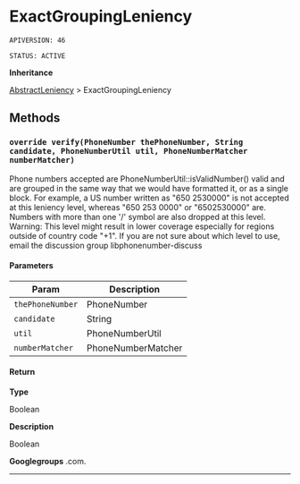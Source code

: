 # ExactGroupingLeniency

`APIVERSION: 46`

`STATUS: ACTIVE`

**Inheritance**

[AbstractLeniency](/Miscellaneous/AbstractLeniency.md)
 &gt; 
ExactGroupingLeniency

## Methods
### `override verify(PhoneNumber thePhoneNumber, String candidate, PhoneNumberUtil util, PhoneNumberMatcher numberMatcher)`

Phone numbers accepted are PhoneNumberUtil::isValidNumber() valid and are grouped in the same way that we would have formatted it, or as a single block. For example, a US number written as "650 2530000" is not accepted at this leniency level, whereas "650 253 0000" or "6502530000" are. Numbers with more than one '/' symbol are also dropped at this level. Warning: This level might result in lower coverage especially for regions outside of country code "+1". If you are not sure about which level to use, email the discussion group libphonenumber-discuss

#### Parameters

|Param|Description|
|---|---|
|`thePhoneNumber`|PhoneNumber|
|`candidate`|String|
|`util`|PhoneNumberUtil|
|`numberMatcher`|PhoneNumberMatcher|

#### Return

**Type**

Boolean

**Description**

Boolean


**Googlegroups** .com.

---
